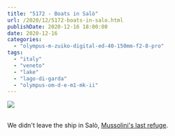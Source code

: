 ```yaml
---
title: "5172 - Boats in Salò"
url: /2020/12/5172-boats-in-salo.html
publishDate: 2020-12-16 18:00:00
date: 2020-12-16
categories: 
  - "olympus-m-zuiko-digital-ed-40-150mm-f2-8-pro"
tags: 
  - "italy"
  - "veneto"
  - "lake"
  - "lago-di-garda"
  - "olympus-om-d-e-m1-mk-ii"
---
```

<div class="container">
<div class="center"><a target="_blank" href="https://d25zfm9zpd7gm5.cloudfront.net/1200x1200/2018/20180912_100847_lr.jpg"><img class="webfeedsFeaturedVisual" src="https://d25zfm9zpd7gm5.cloudfront.net/0600x0600/2018/20180912_100847_lr.jpg" /></a></div>
</div>
<br />

We didn't leave the ship in Salò, [Mussolini's last
refuge](https://en.wikipedia.org/wiki/Italian_Social_Republic).